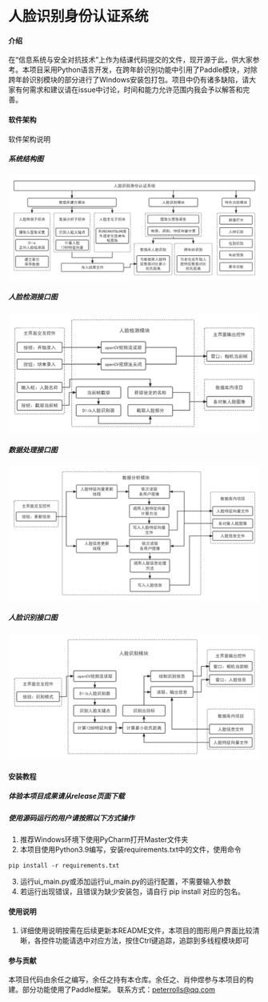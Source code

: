 # 人脸识别身份认证系统

#### 介绍
在“信息系统与安全对抗技术”上作为结课代码提交的文件，现开源于此，供大家参考。本项目采用Python语言开发，在跨年龄识别功能中引用了Paddle模块，对除跨年龄识别模块的部分进行了Windows安装包打包。项目中仍有诸多缺陷，请大家有何需求和建议请在issue中讨论，时间和能力允许范围内我会予以解答和完善。

#### 软件架构
软件架构说明
##### 系统结构图
![输入图片说明](readme/img2%E7%B3%BB%E7%BB%9F%E7%BB%93%E6%9E%84%E5%9B%BE.png)

##### 人脸检测接口图
![输入图片说明](readme/img3%E4%BA%BA%E8%84%B8%E6%A3%80%E6%B5%8B%E6%8E%A5%E5%8F%A3.png)
##### 数据处理接口图
![输入图片说明](readme/img4%E6%95%B0%E6%8D%AE%E5%A4%84%E7%90%86%E6%8E%A5%E5%8F%A3.png)
##### 人脸识别接口图
![输入图片说明](readme/img5%E4%BA%BA%E8%84%B8%E8%AF%86%E5%88%AB%E6%8E%A5%E5%8F%A3.png)

#### 安装教程

##### 体验本项目成果请从release页面下载

##### 使用源码运行的用户请按照以下方式操作

1.  推荐Windows环境下使用PyCharm打开Master文件夹
2.  本项目使用Python3.9编写，安装requirements.txt中的文件，使用命令

```
pip install -r requirements.txt
```

3.  运行ui_main.py或添加运行ui_main.py的运行配置，不需要输入参数
4.  若运行出现错误，且错误为缺少安装包，请自行 pip install 对应的包名。

#### 使用说明

1.  详细使用说明按需在后续更新本README文件，本项目的图形用户界面比较清晰，各控件功能请选中对应方法，按住Ctrl键追踪，追踪到多线程模块即可

#### 参与贡献

本项目代码由余任之编写，余任之持有本仓库。余任之、肖仲煜参与本项目的构建。部分功能使用了Paddle框架。
联系方式：peterrolls@qq.com


